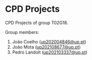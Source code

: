 # CPD Projects

CPD Projects of group T02G18.

Group members:

1. João Coelho (up202004846@up.pt)
2. João Mota (up202108677@up.pt)
3. Pedro Landolt (up202103337@up.pt)

